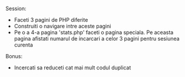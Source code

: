 Session:
- Faceti 3 pagini de PHP diferite
- Construiti o navigare intre aceste pagini
- Pe o a 4-a pagina 'stats.php' faceti o pagina speciala. Pe aceasta pagina afistati numarul de incarcari a celor 3 pagini pentru sesiunea curenta

Bonus:
- Incercati sa reduceti cat mai mult codul duplicat